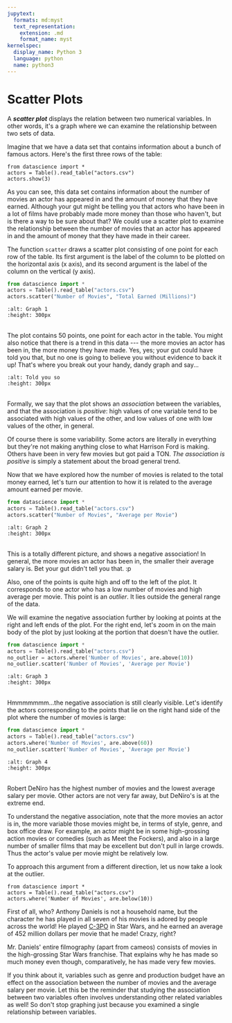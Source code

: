 ```yaml
---
jupytext:
  formats: md:myst
  text_representation:
    extension: .md
    format_name: myst
kernelspec:
  display_name: Python 3
  language: python
  name: python3
---
```


Scatter Plots
=============

A <b><i>scatter plot</i></b> displays the relation between two numerical variables. In other words, it's a graph where we can examine the relationship between two sets of data.  

Imagine that we have a data set that contains information about a bunch of famous actors. Here's the first three rows of the table:

```{code-cell}Python
from datascience import *
actors = Table().read_table("actors.csv")
actors.show(3)
```

As you can see, this data set contains information about the number of movies an actor has appeared in and the amount of money that they have earned. Although your gut might be telling you that actors who have been in a lot of films have probably made more money than those who haven't, but is there a way to be sure about that? We could use a scatter plot to examine the relationship between the number of movies that an actor has appeared in and the amount of money that they have made in their career.

The function `scatter` draws a scatter plot consisting of one point for each row of the table. Its first argument is the label of the column to be plotted on the horizontal axis (x axis), and its second argument is the label of the column on the vertical (y axis).

```Python
from datascience import *
actors = Table().read_table("actors.csv")
actors.scatter("Number of Movies", "Total Earned (Millions)")
```
```{image} sc1.png
:alt: Graph 1
:height: 300px
```
<br> The plot contains 50 points, one point for each actor in the table. You might also notice that there is a trend in this data --- the more movies an actor has been in, the more money they have made. Yes, yes; your gut could have told you that, but no one is going to believe you without evidence to back it up! That's where you break out your handy, dandy graph and say...

```{image} https://media4.giphy.com/media/gmg7s5bBQzlN6/giphy.gif
:alt: Told you so
:height: 300px
```
<br>Formally, we say that the plot shows an <i>association</i> between the variables, and that the association is <i>positive</i>: high values of one variable tend to be associated with high values of the other, and low values of one with low values of the other, in general.

Of course there is some variability. Some actors are literally in everything but they're not making anything close to what Harrison Ford is making. Others have been in very few movies but got paid a TON. <i>The association is positive</i> is simply a statement about the broad general trend.

Now that we have explored how the number of movies is related to the total money earned, let's turn our attention to how it is related to the average amount earned per movie.
```Python
from datascience import *
actors = Table().read_table("actors.csv")
actors.scatter("Number of Movies", "Average per Movie")
```
```{image} sc2.png
:alt: Graph 2
:height: 300px
```
<br>This is a totally different picture, and shows a negative association! In general, the more movies an actor has been in, the smaller their average salary is. Bet your gut didn't tell you that. :p

Also, one of the points is quite high and off to the left of the plot. It corresponds to one actor who has a low number of movies and high average per movie. This point is an <i>outlier</i>. It lies outside the general range of the data.

We will examine the negative association further by looking at points at the right and left ends of the plot. For the right end, let's zoom in on the main body of the plot by just looking at the portion that doesn't have the outlier.
```Python
from datascience import *
actors = Table().read_table("actors.csv")
no_outlier = actors.where('Number of Movies', are.above(10))
no_outlier.scatter('Number of Movies', 'Average per Movie')
```
```{image} sc3.png
:alt: Graph 3
:height: 300px
```
<br>Hmmmmmmm...the negative association is still clearly visible. Let's identify the actors corresponding to the points that lie on the right hand side of the plot where the number of movies is large:

```Python
from datascience import *
actors = Table().read_table("actors.csv")
actors.where('Number of Movies', are.above(60))
no_outlier.scatter('Number of Movies', 'Average per Movie')
```
```{image} sc4.png
:alt: Graph 4
:height: 300px
```
<br>Robert DeNiro has the highest number of movies and the lowest average salary per movie. Other actors are not very far away, but DeNiro's is at the extreme end.

To understand the negative association, note that the more movies an actor is in, the more variable those movies might be, in terms of style, genre, and box office draw. For example, an actor might be in some high-grossing action movies or comedies (such as Meet the Fockers), and also in a large number of smaller films that may be excellent but don't pull in large crowds. Thus the actor's value per movie might be relatively low.

To approach this argument from a different direction, let us now take a look at the outlier.

```{code-cell}Python
from datascience import *
actors = Table().read_table("actors.csv")
actors.where('Number of Movies', are.below(10))
```
First of all, who? Anthony Daniels is not a household name, but the character he has played in all seven of his movies is adored by people across the world! He played <a href="https://starwars.fandom.com/wiki/C-3PO">C-3PO</a> in Star Wars, and he earned an average of 452 million dollars per movie that he made! Crazy, right?

Mr. Daniels' entire filmography (apart from cameos) consists of movies in the high-grossing Star Wars franchise. That explains why he has made so much money even though, comparatively, he has made very few movies.

If you think about it, variables such as genre and production budget have an effect on the association between the number of movies and the average salary per movie. Let this be the reminder that studying the association between two variables often involves understanding other related variables as well! So don't stop graphing just because you examined a single relationship between variables.
